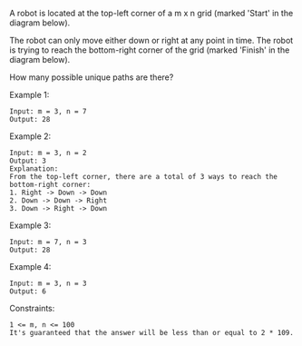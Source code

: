A robot is located at the top-left corner of a m x n grid (marked 'Start' in the diagram below).

The robot can only move either down or right at any point in time. The robot is trying to reach the bottom-right corner of the grid (marked 'Finish' in the diagram below).

How many possible unique paths are there?

Example 1:

    Input: m = 3, n = 7
    Output: 28

Example 2:

    Input: m = 3, n = 2
    Output: 3
    Explanation:
    From the top-left corner, there are a total of 3 ways to reach the bottom-right corner:
    1. Right -> Down -> Down
    2. Down -> Down -> Right
    3. Down -> Right -> Down

Example 3:

    Input: m = 7, n = 3
    Output: 28

Example 4:

    Input: m = 3, n = 3
    Output: 6

Constraints:

    1 <= m, n <= 100
    It's guaranteed that the answer will be less than or equal to 2 * 109.
